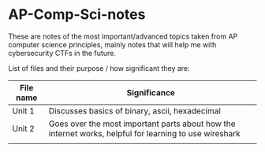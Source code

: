 # AP-Comp-Sci-notes
These are notes of the most important/advanced topics taken from AP computer science principles, mainly notes that will help me with cybersecurity CTFs in the future.


List of files and their purpose / how significant they are:



| File name | Significance |
|-----------|--------------|
|    Unit 1       |    Discusses basics of binary, ascii, hexadecimal          |
|      Unit 2     |     Goes over the most important parts about how the internet works, helpful for learning to use wireshark         |
|           |              |
